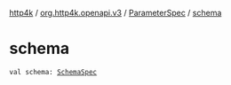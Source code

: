 [http4k](../../index.md) / [org.http4k.openapi.v3](../index.md) / [ParameterSpec](index.md) / [schema](./schema.md)

# schema

`val schema: `[`SchemaSpec`](../../org.http4k.openapi/-schema-spec/index.md)